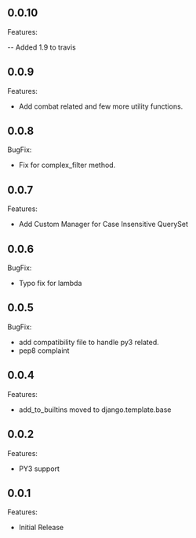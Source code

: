 ## 0.0.10

Features:

  -- Added 1.9 to travis

## 0.0.9

Features:

  - Add combat related and few more utility functions.

## 0.0.8

BugFix:

  - Fix for complex_filter method.


## 0.0.7

Features:

  - Add Custom Manager for Case Insensitive QuerySet


## 0.0.6

BugFix:

  - Typo fix for lambda


## 0.0.5

BugFix:

  - add compatibility file to handle py3 related.
  - pep8 complaint


## 0.0.4

Features:

  - add_to_builtins moved to django.template.base


## 0.0.2

Features:

  - PY3 support


## 0.0.1

Features:

  - Initial Release
